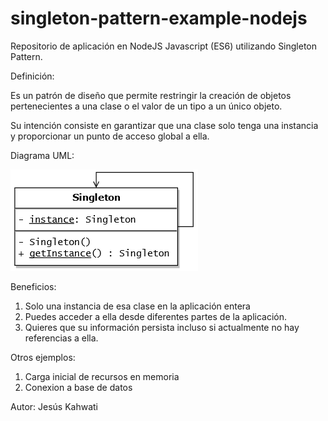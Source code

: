 # singleton-pattern-example-nodejs

Repositorio de aplicación en NodeJS Javascript (ES6) utilizando Singleton Pattern.


Definición:

Es un patrón de diseño que permite restringir la creación de objetos pertenecientes a una clase o el valor de un tipo a un único objeto.

Su intención consiste en garantizar que una clase solo tenga una instancia y proporcionar un punto de acceso global a ella.

Diagrama UML:

![Offer General Diagram](diagrams/UML.png)


Beneficios:

1) Solo una instancia de esa clase en la aplicación entera
2) Puedes acceder a ella desde diferentes partes de la aplicación.
3) Quieres que su información persista incluso si actualmente no hay referencias a ella.

Otros ejemplos:

1) Carga inicial de recursos en memoria
2) Conexion a base de datos

Autor: Jesús Kahwati
